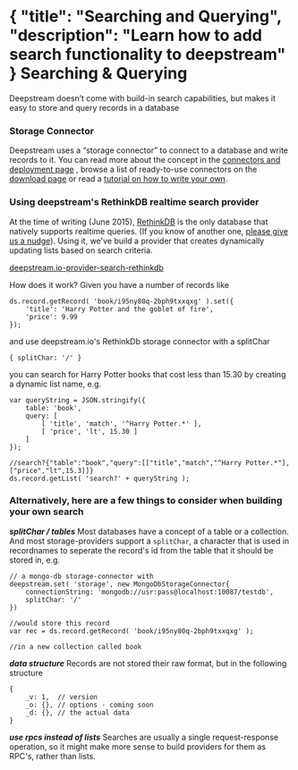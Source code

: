 {
	"title": "Searching and Querying",
	"description": "Learn how to add search functionality to deepstream"
}
Searching & Querying
====================================

Deepstream doesn’t come with build-in search capabilities, but makes it easy to store and query records in a database

### Storage Connector
Deepstream uses a “storage connector” to connect to a database and write records to it. You can read more about the concept in the [connectors and deployment page](connectors-and-deployment.html) , browse a list of ready-to-use connectors on the [download page](../download/) or read a [tutorial on how to write your own](writing-storage-cache-connector.html).


### Using deepstream's RethinkDB realtime search provider
At the time of writing (June 2015), [RethinkDB](http://rethinkdb.com/) is the only database that natively supports realtime queries. (If you know of another one, [please give us a nudge](mailto:info@deepstreamhub.com)). Using it, we've build a provider that creates dynamically updating lists based on search criteria.

<a class="mega" href="https://github.com/hoxton-one/deepstream.io-provider-search-rethinkdb"><i class="fa fa-github"></i>deepstream.io-provider-search-rethinkdb</a>

How does it work? Given you have a number of records like

	ds.record.getRecord( 'book/i95ny80q-2bph9txxqxg' ).set({
	    'title': 'Harry Potter and the goblet of fire',
	    'price': 9.99
	});

and use deepstream.io's RethinkDb storage connector with a splitChar

	{ splitChar: '/' }

you can search for Harry Potter books that cost less than 15.30 by creating a dynamic list name, e.g.

	var queryString = JSON.stringify({
	    table: 'book',
	    query: [
	        [ 'title', 'match', '^Harry Potter.*' ],
	        [ 'price', 'lt', 15.30 ]
	    ]
	});

	//search?{"table":"book","query":[["title","match","^Harry Potter.*"],["price","lt",15.3]]}
	ds.record.getList( 'search?' + queryString );

### Alternatively, here are a few things to consider when building your own search

***splitChar / tables***
Most databases have a concept of a table or a collection. And most storage-providers support a `splitChar`, a character that is used in recordnames to seperate the record's id from the table that it should be stored in, e.g.

	// a mongo-db storage-connector with
	deepstream.set( 'storage', new MongoDbStorageConnector{
		connectionString: 'mongodb://usr:pass@localhost:10087/testdb',
		splitChar: '/'
	})

	//would store this record
	var rec = ds.record.getRecord( 'book/i95ny80q-2bph9txxqxg' );

	//in a new collection called book


***data structure***
Records are not stored their raw format, but in the following structure

	{
		_v: 1,  // version
		_o: {}, // options - coming soon
		_d: {}, // the actual data
	}


***use rpcs instead of lists***
Searches are usually a single request-response operation, so it might make more sense to build providers for them as RPC's, rather than lists.
